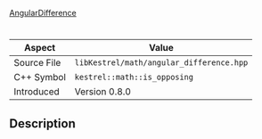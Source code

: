 [AngularDifference](index.md)
# 
| Aspect | Value |
| --- | --- |
| Source File | `libKestrel/math/angular_difference.hpp` |
| C++ Symbol | `kestrel::math::is_opposing` |
| Introduced | Version 0.8.0 |
## Description
